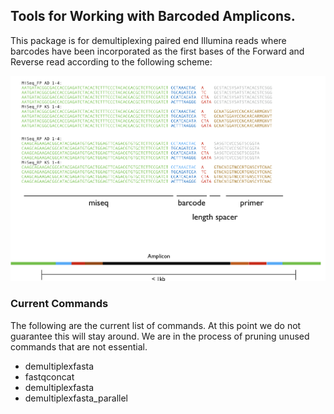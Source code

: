 ## Tools for Working with Barcoded Amplicons.

This package is for demultiplexing paired end Illumina reads where barcodes have been incorporated as the 
first bases of the Forward and Reverse read according to the following scheme:

![](docs/docs/images/examplebarcodes.png)


### Current Commands

The following are the current list of commands. At this point we do not guarantee this will stay around. We are in the process
of pruning unused commands that are not essential.

- demultiplexfasta
- fastqconcat
- demultiplexfasta
- demultiplexfasta_parallel
